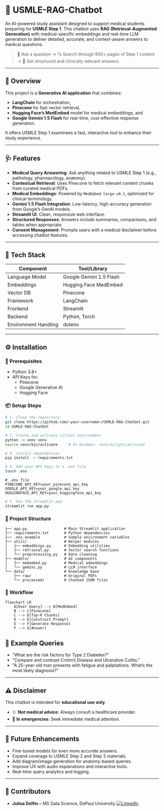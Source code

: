# 🧠 USMLE-RAG-Chatbot

An AI-powered study assistant designed to support medical students preparing for **USMLE Step 1**. This chatbot uses **RAG (Retrieval-Augmented Generation)** with medical-specific embeddings and real-time LLM generation to deliver detailed, accurate, and context-aware answers to medical questions.

> 💬 Ask a question → 🔍 Search through 900+ pages of Step 1 content → 🧾 Get structured and clinically relevant answers.

---

## 🚀 Overview

This project is a **Generative AI application** that combines:

- **LangChain** for orchestration,
- **Pinecone** for fast vector retrieval,
- **Hugging Face’s MedEmbed** model for medical embeddings, and
- **Google Gemini 1.5 Flash** for real-time, cost-effective response generation.

It offers USMLE Step 1 examinees a fast, interactive tool to enhance their study experience.

---

## 🩺 Features

- **Medical Query Answering**: Ask anything related to USMLE Step 1 (e.g., pathology, pharmacology, anatomy).
- **Contextual Retrieval**: Uses Pinecone to fetch relevant content chunks from curated medical PDFs.
- **Medical Embeddings**: Powered by `MedEmbed-large-v0.1`, optimized for clinical terminology.
- **Gemini 1.5 Flash Integration**: Low-latency, high-accuracy generation from Google’s GenAI models.
- **Streamlit UI**: Clean, responsive web interface.
- **Structured Responses**: Answers include summaries, comparisons, and tables when appropriate.
- **Consent Management**: Prompts users with a medical disclaimer before accessing chatbot features.

---

## 🧰 Tech Stack

| Component            | Tool/Library              |
|----------------------|---------------------------|
| Language Model       | Google Gemini 1.5 Flash   |
| Embeddings           | Hugging Face MedEmbed     |
| Vector DB            | Pinecone                  |
| Framework            | LangChain                 |
| Frontend             | Streamlit                 |
| Backend              | Python, Torch             |
| Environment Handling | dotenv                    |

---

## ⚙️ Installation

### 🔗 Prerequisites

- Python 3.8+
- API Keys for:
  - Pinecone
  - Google Generative AI
  - Hugging Face

### 📦 Setup Steps

```bash
# 1. Clone the repository
git clone https://github.com/<your-username>/USMLE-RAG-Chatbot.git
cd USMLE-RAG-Chatbot

# 2. Create and activate virtual environment
python -m venv venv
source venv/bin/activate     # On Windows: venv\Scripts\activate

# 3. Install dependencies
pip install -r requirements.txt

# 4. Add your API keys to a .env file
touch .env
```

```env
# .env file
PINECONE_API_KEY=your_pinecone_api_key
GOOGLE_API_KEY=your_google_api_key
HUGGINGFACE_API_KEY=your_huggingface_api_key
``` 

```bash
# 5. Run the Streamlit app
streamlit run app.py
```

### 📁 Project Structure
```text
├── app.py                 # Main Streamlit application
├── requirements.txt       # Python dependencies
├── .env.example           # Sample environment variables
├── utils/                 # Helper modules
│   ├── embeddings.py      # Embedding utilities
│   ├── retrieval.py       # Vector search functions
│   └── preprocessing.py   # Data cleaning
├── models/                # AI components
│   ├── medembed.py        # Medical embeddings
│   └── gemini.py          # LLM interface
└── data/                  # Knowledge base
    ├── raw/               # Original PDFs
    └── processed/         # Chunked JSON files
```

### 🔄 Workflow
```mermaid
flowchart LR
    A[User Query] --> B[MedEmbed]
    B --> C[Pinecone]
    C --> D[Top-K Chunks]
    D --> E[Construct Prompt]
    E --> F[Generate Response]
    F --> G[Answer]
```
## 💬 Example Queries

- "What are the risk factors for Type 2 Diabetes?"
- "Compare and contrast Crohn’s Disease and Ulcerative Colitis."
- "A 25-year-old man presents with fatigue and palpitations. What’s the most likely diagnosis?"

---

## ⚠️ Disclaimer

This chatbot is intended for **educational use only**.

- 🩺 **Not medical advice**: Always consult a healthcare provider.
- 🚨 **In emergencies**: Seek immediate medical attention.

---

## 🔮 Future Enhancements

- Fine-tuned models for even more accurate answers.
- Expand coverage to USMLE Step 2 and Step 3 materials.
- Add diagram/image generation for anatomy-based queries.
- Improve UX with audio explanations and interactive tools.
- Real-time query analytics and logging.

---

## 👥 Contributors

- **Julisa Delfin** – MS Data Science, DePaul University
[![LinkedIn](https://img.shields.io/badge/LinkedIn-0077B5?style=flat&logo=linkedin&logoColor=white)](https://www.linkedin.com/in/julisadelfin/)  

